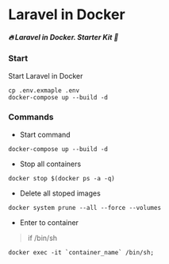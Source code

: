 # Laravel in Docker

##### 🔥 Laravel in Docker. Starter Kit 🚀

### Start

Start Laravel in Docker

```shell
cp .env.exmaple .env
docker-compose up --build -d
```

### Commands

- Start command

```shell
docker-compose up --build -d
```

- Stop all containers

```shell
docker stop $(docker ps -a -q)
```

- Delete all stoped images

```shell
docker system prune --all --force --volumes
```

- Enter to container

> if /bin/sh

```shell
docker exec -it `container_name` /bin/sh;
```

